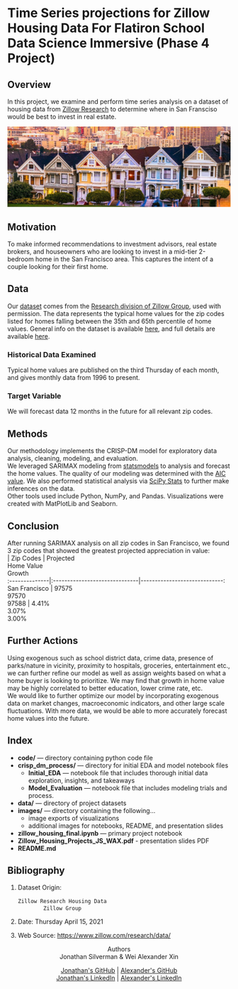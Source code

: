 # Time Series projections for Zillow Housing Data For Flatiron School Data Science Immersive (Phase 4 Project)
  
## Overview  
In this project, we examine and perform time series analysis on a dataset of housing data from [Zillow Research](https://www.zillow.com/research/data/) to determine where in San Fransciso would be best to invest in real estate.  

![california_house](images/california_housing.jpg)  
  
## Motivation  
To make informed recommendations to investment advisors, real estate brokers, and houseowners who are looking to invest in a mid-tier 2-bedroom home in the San Francisco area. This captures the intent of a couple looking for their first home.  

## Data  
Our [dataset](Zip_zhvi_bdrmcnt_2_uc_sfrcondo_tier_0.33_0.67_sm_sa_mon.csv) comes from the [Research division of Zillow Group](https://www.zillow.com/research/), used with permission. The data represents the typical home values for the zip codes listed for homes falling between the 35th and 65th percentile of home values. General info on the dataset is available [here](https://www.zillow.com/research/zhvi-methodology-2019-highlights-26221), and full details are available [here](https://www.zillow.com/research/zhvi-methodology-2019-deep-26226).  
  
### Historical Data Examined  
Typical home values are published on the third Thursday of each month, and gives monthly data from 1996 to present.  

### Target Variable  
We will forecast data 12 months in the future for all relevant zip codes.  
  
## Methods  
Our methodology implements the CRISP-DM model for exploratory data analysis, cleaning, modeling, and evaluation.  
We leveraged SARIMAX modeling from [statsmodels](https://www.statsmodels.org/stable/generated/statsmodels.tsa.statespace.sarimax.SARIMAX.html) to analysis and forecast the home values. The quality of our modeling was determined with the [AIC value](https://en.wikipedia.org/wiki/Akaike_information_criterion). We also performed statistical analysis via [SciPy Stats](https://docs.scipy.org/doc/scipy/reference/stats.html) to further make inferences on the data.  
Other tools used include Python, NumPy, and Pandas. Visualizations were created with MatPlotLib and Seaborn.  
  
## Conclusion
After running SARIMAX analysis on all zip codes in San Francisco, we found 3 zip codes that showed the greatest projected appreciation in value:  
<City>         |  Zip Codes                    | Projected </br> Home Value </br> Growth  
:--------------|:------------------------------|-----------------------------:  
San Francisco  | 97575 </br> 97570 </br> 97588 | 4.41% </br> 3.07% </br> 3.00% 


## Further Actions  
Using exogenous such as school district data, crime data, presence of parks/nature in vicinity, proximity to hospitals, groceries, entertainment etc., we can further refine our model as well as assign weights based on what a home buyer is looking to prioritize. We may find that growth in home value may be highly correlated to better education, lower crime rate, etc.   
We would like to further optimize our model by incorporating exogenous data on market changes, macroeconomic indicators, and other large scale fluctuations. With more data, we would be able to more accurately forecast home values into the future.  
      
## Index  
- **code/** — directory containing python code file
- **crisp_dm_process/** — directory for initial EDA and model notebook files  
  - **Initial_EDA** — notebook file that includes thorough initial data exploration, insights, and takeaways  
  - **Model_Evaluation** — notebook file that includes modeling trials and process.
- **data/** — directory of project datasets
- **images/** — directory containing the following...  
  - image exports of visualizations  
  - additional images for notebooks, README, and presentation slides
- **zillow_housing_final.ipynb** — primary project notebook  
- **Zillow_Housing_Projects_JS_WAX.pdf** - presentation slides PDF
- **README.md**  
  
## Bibliography  
1. Dataset Origin:  
  
       Zillow Research Housing Data  
               Zillow Group  
2. Date:    Thursday April 15, 2021
3. Web Source:  https://www.zillow.com/research/data/             
  
<div align="center";>Authors  
  <div align="center";>Jonathan Silverman & Wei Alexander Xin   
    
[Jonathan's GitHub](https://github.com/silvermanjonathan) | [Alexander's GitHub](https://github.com/eggrollofchaos)  
[Jonathan's LinkedIn](https://www.linkedin.com/in/jonathansilverman007) | [Alexander's LinkedIn](https://www.linkedin.com/in/waximus)
